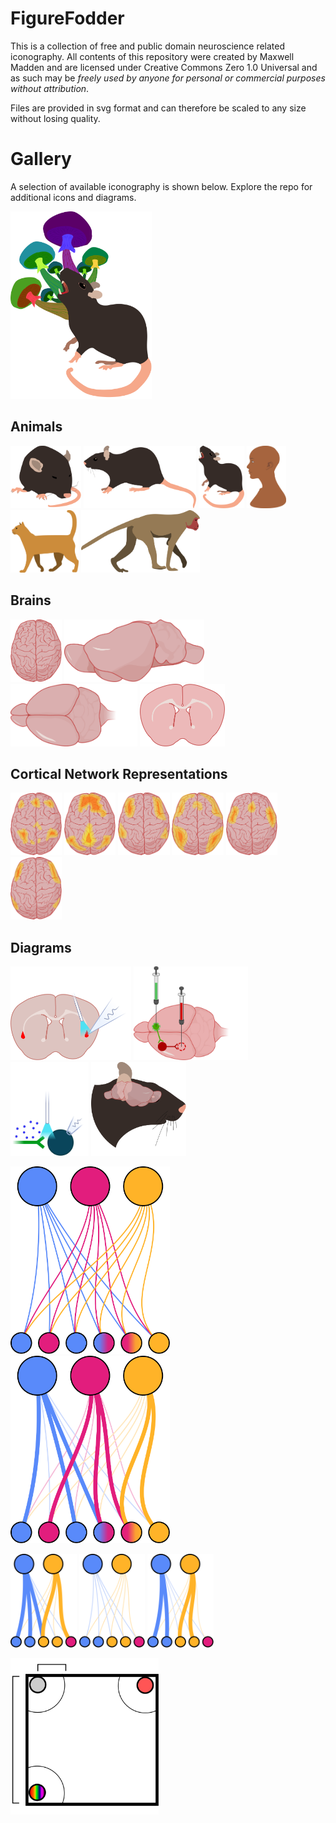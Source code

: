 # FigureFodder

This is a collection of free and public domain neuroscience related iconography. All contents of this repository were created by Maxwell Madden and are licensed under Creative Commons Zero 1.0 Universal and as such may be _freely used by anyone for personal or commercial purposes without attribution_.

Files are provided in svg format and can therefore be scaled to any size without losing quality.

# Gallery

A selection of available iconography is shown below. Explore the repo for additional icons and diagrams.

<img src="./icons/misc/Psychedelic Mouse.svg" height="300" />

## Animals

<img src="./icons/animals/mice/mouse_sleeping.svg" height="100" /> <img src="./icons/animals/mice/mouse_side.svg"  height="100"/> <img src="./icons/animals/mice/mouse_rearing.svg"  height="100"/>
<img src="./icons/animals/human.svg" height="100" /> <img src="./icons/animals/cat.svg" height="100" /> <img src="./icons/animals/monkey.svg" height="100" />

## Brains

<img src="./icons/brains/human/human_top.svg" height="100" /> <img src="./icons/brains/mouse/mouse_side.svg" height="100" /> <img src="./icons/brains/mouse/mouse_top.svg" height="100" /> <img src="./icons/brains/mouse/mouse_slice.svg" height="100" />

## Cortical Network Representations

<img src="./icons/brains/human_networks/Cingulo-Opercular Network.svg" height="100" /> <img src="./icons/brains/human_networks/Default Mode Network.svg" height="100" /> <img src="./icons/brains/human_networks/Dorsal Attention Network.svg" height="100" />
<img src="./icons/brains/human_networks/Frontoparietal Network.svg" height="100" /> <img src="./icons/brains/human_networks/Salience Network.svg" height="100" /> <img src="./icons/brains/human_networks/Ventral Attention Network.svg" height="100" />

## Diagrams

<img src="./diagrams/patch2024/flourescent_claustrum_recording_red.svg" height="150" /> <img src="./diagrams/viral_strategy2024/CRACM.svg" height="150" /> <img src="./diagrams/patch2024/whole_cell_patch_clamp.svg" height="150" />  <img src="./diagrams/mouse_head_with_brain.svg" height="150" />

<img src="./diagrams/networks/network_naive.svg" height="300" /> <img src="./diagrams/networks/network_learned.svg" height="300" />

<img src="./diagrams/networks/network_disease.svg" height="150" /> <img src="./diagrams/networks/network_reset.svg" height="150" /> <img src="./diagrams/networks/network_relearning.svg" height="150" />

<img src="./diagrams/photometrybehavior2024/photom Chamber with thresholds and scales.svg" height="250" />
